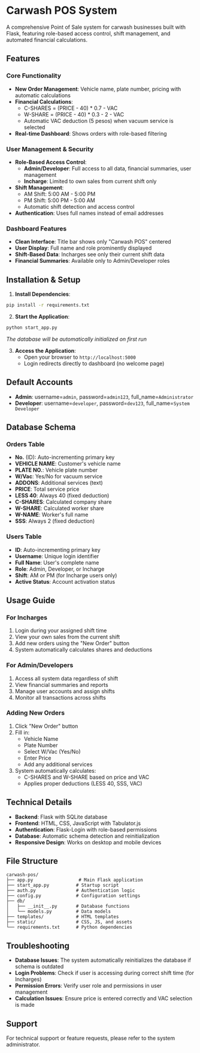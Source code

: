 # Carwash POS System

A comprehensive Point of Sale system for carwash businesses built with Flask, featuring role-based access control, shift management, and automated financial calculations.

## Features

### Core Functionality
- **New Order Management**: Vehicle name, plate number, pricing with automatic calculations
- **Financial Calculations**: 
  - C-SHARES = (PRICE - 40) * 0.7 - VAC
  - W-SHARE = (PRICE - 40) * 0.3 - 2 - VAC
  - Automatic VAC deduction (5 pesos) when vacuum service is selected
- **Real-time Dashboard**: Shows orders with role-based filtering

### User Management & Security
- **Role-Based Access Control**:
  - **Admin/Developer**: Full access to all data, financial summaries, user management
  - **Incharge**: Limited to own sales from current shift only
- **Shift Management**: 
  - AM Shift: 5:00 AM - 5:00 PM
  - PM Shift: 5:00 PM - 5:00 AM
  - Automatic shift detection and access control
- **Authentication**: Uses full names instead of email addresses

### Dashboard Features
- **Clean Interface**: Title bar shows only "Carwash POS" centered
- **User Display**: Full name and role prominently displayed
- **Shift-Based Data**: Incharges see only their current shift data
- **Financial Summaries**: Available only to Admin/Developer roles

## Installation & Setup

1. **Install Dependencies**:
```bash
pip install -r requirements.txt
```

2. **Start the Application**:
```bash
python start_app.py
```
*The database will be automatically initialized on first run*

3. **Access the Application**:
   - Open your browser to `http://localhost:5000`
   - Login redirects directly to dashboard (no welcome page)

## Default Accounts

- **Admin**: username=`admin`, password=`admin123`, full_name=`Administrator`
- **Developer**: username=`developer`, password=`dev123`, full_name=`System Developer`

## Database Schema

### Orders Table
- **No.** (ID): Auto-incrementing primary key
- **VEHICLE NAME**: Customer's vehicle name
- **PLATE NO.**: Vehicle plate number
- **W/Vac**: Yes/No for vacuum service
- **ADDONS**: Additional services (text)
- **PRICE**: Total service price
- **LESS 40**: Always 40 (fixed deduction)
- **C-SHARES**: Calculated company share
- **W-SHARE**: Calculated worker share
- **W-NAME**: Worker's full name
- **SSS**: Always 2 (fixed deduction)

### Users Table
- **ID**: Auto-incrementing primary key
- **Username**: Unique login identifier
- **Full Name**: User's complete name
- **Role**: Admin, Developer, or Incharge
- **Shift**: AM or PM (for Incharge users only)
- **Active Status**: Account activation status

## Usage Guide

### For Incharges
1. Login during your assigned shift time
2. View your own sales from the current shift
3. Add new orders using the "New Order" button
4. System automatically calculates shares and deductions

### For Admin/Developers
1. Access all system data regardless of shift
2. View financial summaries and reports
3. Manage user accounts and assign shifts
4. Monitor all transactions across shifts

### Adding New Orders
1. Click "New Order" button
2. Fill in:
   - Vehicle Name
   - Plate Number
   - Select W/Vac (Yes/No)
   - Enter Price
   - Add any additional services
3. System automatically calculates:
   - C-SHARES and W-SHARE based on price and VAC
   - Applies proper deductions (LESS 40, SSS, VAC)

## Technical Details

- **Backend**: Flask with SQLite database
- **Frontend**: HTML, CSS, JavaScript with Tabulator.js
- **Authentication**: Flask-Login with role-based permissions
- **Database**: Automatic schema detection and reinitialization
- **Responsive Design**: Works on desktop and mobile devices

## File Structure

```
carwash-pos/
├── app.py                 # Main Flask application
├── start_app.py          # Startup script
├── auth.py               # Authentication logic
├── config.py             # Configuration settings
├── db/
│   ├── __init__.py       # Database functions
│   └── models.py         # Data models
├── templates/            # HTML templates
├── static/               # CSS, JS, and assets
└── requirements.txt      # Python dependencies
```

## Troubleshooting

- **Database Issues**: The system automatically reinitializes the database if schema is outdated
- **Login Problems**: Check if user is accessing during correct shift time (for Incharges)
- **Permission Errors**: Verify user role and permissions in user management
- **Calculation Issues**: Ensure price is entered correctly and VAC selection is made

## Support

For technical support or feature requests, please refer to the system administrator.
